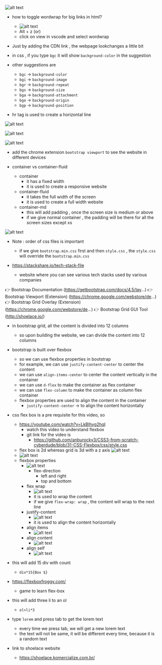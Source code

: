 ![alt text](image.png)


- how to toggle wordwrap for big links in html?
    - ![alt text](image-1.png)
    - Alt + z  (or)
    - click  on view  in vscode and select wordwrap

- Just by adding the CDN link , the  webpage  lookchanges a little  bit

- in css , if you type `bgc` it will show `background-color` in the suggestion
- other suggestions are
    - `bgc` -> `background-color`
    - `bgi` -> `background-image`
    - `bgr` -> `background-repeat`
    - `bgs` -> `background-size`
    - `bga` -> `background-attachment`
    - `bgo` -> `background-origin`
    - `bgp` -> `background-position`

- hr tag is used to create a horizontal line


![alt text](image-2.png)

![alt text](image-3.png)

![alt text](image-4.png)

- add the  chrome extension `bootstrap viewport` to see the website in different devices

- container vs container-fluid
    - container
        - it has a fixed width
        - it is used to create a responsive website
    - container-fluid
        - it takes the full width of the screen
        - it is used to create a full width website
    - container-md
        - this will add padding ,  once the screen size is medium or above
        - if we give normal container , the padding will be there for all the screen sizes except xs


![alt text](image-5.png)
- Note : order of css files is important
    - if we give `bootstrap.min.css` first and then `style.css` , the `style.css` will override the `bootstrap.min.css`

- https://stackshare.io/tech-stack-file
    - website where you can see various tech stacks used by various companies

👉 Bootstrap Documentation (https://getbootstrap.com/docs/4.5/lay...)
👉 Bootstrap Viewport (Extension) (https://chrome.google.com/webstore/de...)
👉 Bootstrap Grid Overlay (Extension) (https://chrome.google.com/webstore/de...)
👉 Bootstrap Grid GUI Tool (http://shoelace.io/)


- in bootstrap grid, all the content is divided into 12 columns
    - so upon building the website, we can divide the content into 12 columns

- bootstrap is built over flexbox
    - so we can use flexbox properties in bootstrap
    - for example, we can use `justify-content-center` to center the content
    - we can use `align-items-center` to center the content vertically  in the container
    - we can use `d-flex` to make the container as flex container
    - we can use `flex-column` to make the container as column flex container
    - flexbox properties are used to align the content in the container
        - `justify-content-center` -> to align the content horizontally

- css flex box is a pre requisite for this  video, so 
    - https://youtube.com/watch?v=LkBlhvg2hqI
        - watch this video to understand flexbox
        - git link for the video is 
            - https://github.com/anburocky3/CSS3-from-scratch-cyberdude/blob/31-CSS-Flexbox/css/style.css
    - flex box is 2d  whereas grid is 3d with a z axis
    ![alt text](image-6.png)
    - ![alt text](image-7.png)
    - flexbox  properties
        - ![alt text](image-8.png)
            - flex-direction
                - left and right
                - top and bottom
        - flex wrap 
            - ![alt text](image-9.png)
            - it is used to wrap the content
            - if we give `flex-wrap: wrap` , the content will wrap to the next line
        - justify-content
            - ![alt text](image-10.png)
            - it is used to align the content horizontally
        -  align items
            - ![alt text](image-11.png)
        - align content
            - ![alt text](image-12.png)
        - align self
            - ![alt text](image-13.png)

-  this will add 15 div with count
    - `div*15{Box $}`

- https://flexboxfroggy.com/
    - game to learn flex-box

- this will add three li to an ol
    - `ol>li*3`

- type `lorem` and press tab to get the lorem text
    - every time we press tab, we will get a new lorem text
    - the text will not be same, it will be different every time, because it is a random text

- link to shoelace website
    - https://shoelace.komercialize.com.br/